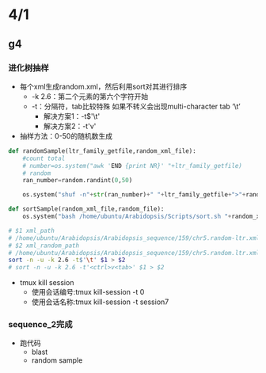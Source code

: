 # 4/1
## g4
### 进化树抽样
+ 每个xml生成random.xml，然后利用sort对其进行排序
  + -k 2.6：第二个元素的第六个字符开始 
  + -t：分隔符，tab比较特殊 如果不转义会出现multi-character tab ‘\t’
    + 解决方案1：-t$'\t' 
    + 解决方案2：-t'<ctrl>v<tab>'
+ 抽样方法：0-50的随机数生成
``` python 
def randomSample(ltr_family_getfile,random_xml_file):
    #count total
    # number=os.system("awk 'END {print NR}' "+ltr_family_getfile)
    # random
    ran_number=random.randint(0,50)

    os.system("shuf -n"+str(ran_number)+" "+ltr_family_getfile+">"+random_xml_file)

def sortSample(random_xml_file,random_file):
    os.system("bash /home/ubuntu/Arabidopsis/Scripts/sort.sh "+random_xml_file+" "+random_file)
```
``` bash
# $1 xml_path
# /home/ubuntu/Arabidopsis/Arabidopsis_sequence/159/chr5.random-ltr.xml
# $2 xml_random_path
# /home/ubuntu/Arabidopsis/Arabidopsis_sequence/159/chr5.random.ltr.xml
sort -n -u -k 2.6 -t$'\t' $1 > $2
# sort -n -u -k 2.6 -t'<ctrl>v<tab>' $1 > $2
```
+ tmux kill session
  + 使用会话编号:tmux kill-session -t 0
  + 使用会话名称:tmux kill-session -t session7

### sequence_2完成
+ 跑代码
  + blast
  + random sample
